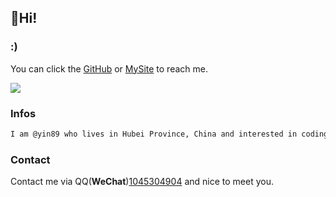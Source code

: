 ## 👋Hi!

### :)

You can click the [GitHub](https://github.com/yin89/) or [MySite](https://tamade.top) to reach me.

![](https://i.ibb.co/yRyCX7L/5540e3f50d87832b.gif)

### Infos

```markdown
I am @yin89 who lives in Hubei Province, China and interested in coding.
```

### Contact

Contact me via QQ\(__WeChat__\)[1045304904](http://wpa.qq.com/msgrd?v=3&uin=1045304904&site=qq&menu=yes) and nice to meet you.
